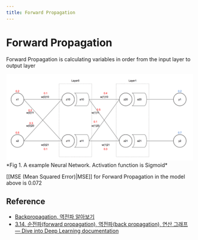 ```yaml
---
title: Forward Propagation
---
```


# Forward Propagation

Forward Propagation is calculating variables in order from the input layer to output layer

<img src="assets/Pasted image 20230210152127.png">
*Fig 1. A example Neural Network. Activation function is Sigmoid*

[[MSE (Mean Squared Error)|MSE]] for Forward Propagation in the model above is 0.072

## Reference
- [Backpropagation, 역전파 알아보기](https://evan-moon.github.io/2018/07/19/deep-learning-backpropagation/)
- [3.14. 순전파(forward propagation), 역전파(back propagation), 연산 그래프 — Dive into Deep Learning documentation](https://ko.d2l.ai/chapter_deep-learning-basics/backprop.html)
